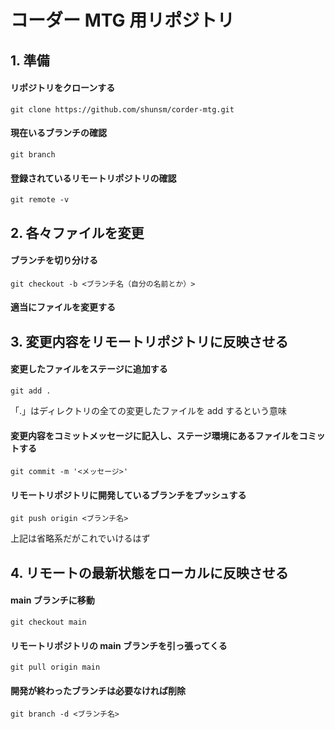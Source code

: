 # コーダー MTG 用リポジトリ

## 1. 準備

#### リポジトリをクローンする

```
git clone https://github.com/shunsm/corder-mtg.git
```

#### 現在いるブランチの確認

```
git branch
```

#### 登録されているリモートリポジトリの確認

```
git remote -v
```

## 2. 各々ファイルを変更

#### ブランチを切り分ける

```
git checkout -b <ブランチ名（自分の名前とか）>
```

#### 適当にファイルを変更する

## 3. 変更内容をリモートリポジトリに反映させる

#### 変更したファイルをステージに追加する

```
git add .
```

「.」はディレクトリの全ての変更したファイルを add するという意味

#### 変更内容をコミットメッセージに記入し、ステージ環境にあるファイルをコミットする

```
git commit -m '<メッセージ>'
```

#### リモートリポジトリに開発しているブランチをプッシュする

```
git push origin <ブランチ名>
```

上記は省略系だがこれでいけるはず

## 4. リモートの最新状態をローカルに反映させる

#### main ブランチに移動

```
git checkout main
```

#### リモートリポジトリの main ブランチを引っ張ってくる

```
git pull origin main
```

#### 開発が終わったブランチは必要なければ削除

```
git branch -d <ブランチ名>
```
